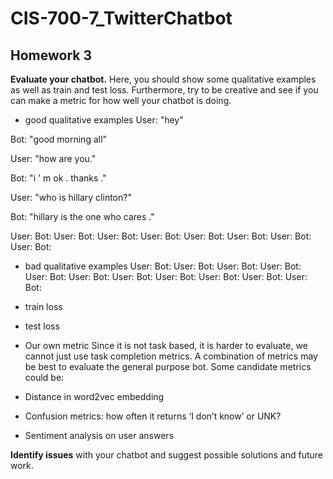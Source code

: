 # CIS-700-7_TwitterChatbot

## Homework 3

__Evaluate your chatbot.__ Here, you should show some qualitative examples as well as train and test loss. Furthermore, try to be creative and see if you can make a metric for how well your chatbot is doing.

- good qualitative examples
User: "hey"

Bot: "good morning all"

User:  "how are you."

Bot: "i ' m ok . thanks ."

User: "who is hillary clinton?"

Bot: "hillary is the one who cares ."

User: 
Bot:
User:
Bot:
User:
Bot:
User:
Bot:
User:
Bot:
User:
Bot:
User:
Bot:
User:
Bot:


- bad qualitative examples
User:
Bot:
User:
Bot:
User:
Bot:
User:
Bot:
User:
Bot:
User:
Bot:
User:
Bot:
User:
Bot:
User:
Bot:
User:
Bot:
User:
Bot:

- train loss
- test loss
- Our own metric
Since it is not task based, it is harder to evaluate, we cannot just use task completion metrics. 
A combination of metrics may be best to evaluate the general purpose bot. Some candidate metrics could be:
 - Distance in word2vec embedding
 - Confusion metrics: how often it returns ‘I don’t know’ or UNK?
 - Sentiment analysis on user answers
 
__Identify issues__ with your chatbot and suggest possible solutions and future work.
